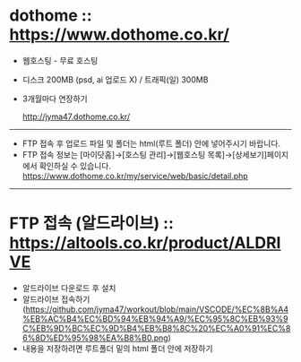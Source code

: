 # dothome :: https://www.dothome.co.kr/
+ 웹호스팅 - 무료 호스팅
+ 디스크 200MB (psd, ai 업로드 X) / 트래픽(일) 300MB
+ 3개월마다 연장하기
  
  http://jyma47.dothome.co.kr/
------

+ FTP 접속 후 업로드 파일 및 폴더는 html(루트 폴더) 안에 넣어주시기 바랍니다.
+ FTP 접속 정보는 [마이닷홈]→[호스팅 관리]→[웹호스팅 목록]→[상세보기]페이지에서 확인하실 수 있습니다.
  https://www.dothome.co.kr/my/service/web/basic/detail.php

-------

# FTP 접속 (알드라이브) :: https://altools.co.kr/product/ALDRIVE
+ 알드라이브 다운로드 후 설치
+ 알드라이브 접속하기 (https://github.com/jyma47/workout/blob/main/VSCODE/%EC%8B%A4%EB%AC%B4%EC%BD%94%EB%94%A9/%EC%95%8C%EB%93%9C%EB%9D%BC%EC%9D%B4%EB%B8%8C%20%EC%A0%91%EC%86%8D%ED%95%98%EA%B8%B0.png)
+ 내용을 저장하려면 루트폴더 밑의 html 폴더 안에 저장하기
